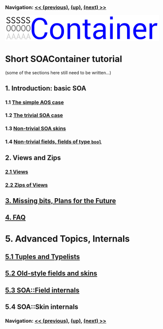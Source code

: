 ### Navigation: [<< (previous)](tutorial.md), [(up)](tutorial.md), [(next) >>](intro-1.1.md)

![SOA Container logo](../doc/SOAContainer.svg)
# Short SOAContainer tutorial

(some of the sections here still need to be written...)

## 1. Introduction: basic SOA

### 1.1 [The simple AOS case](intro-1.1.md)

### 1.2 [The trivial SOA case](intro-1.2.md)

### 1.3 [Non-trivial SOA skins](intro-1.3.md)

### 1.4 [Non-trivial fields, fields of type `bool`](intro-1.4.md)

## 2. Views and Zips

### [2.1 Views](viewzip-2.1.md)

### [2.2 Zips of Views](viewzip-2.2.md)

## [3. Missing bits, Plans for the Future](future-3.md)

## [4. FAQ](faq-4.md)

# 5. Advanced Topics, Internals

## [5.1 Tuples and Typelists](internals-5.1.md)

## [5.2 Old-style fields and skins](internals-5.2.md)

## [5.3 SOA::Field internals](internals-5.3.md)

## 5.4 SOA::Skin internals

### Navigation: [<< (previous)](internals-5.3.md), [(up)](tutorial.md), [(next) >>](tutorial.md)